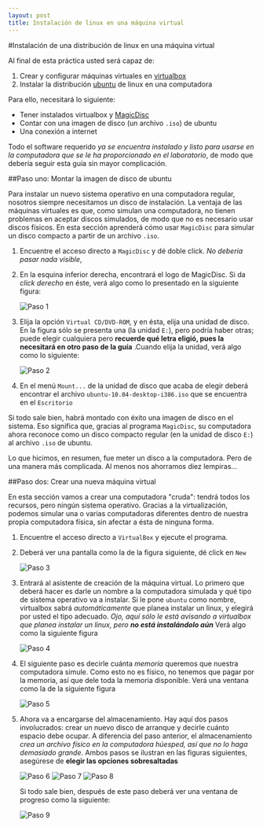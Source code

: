 ```yaml
---
layout: post
title: Instalación de linux en una máquina virtual 
---
```


#Instalación de una distribución de linux en una máquina virtual

Al final de esta práctica usted será capaz de:

1. Crear y configurar máquinas virtuales en [virtualbox](http://www.virtualbox.org/)
2. Instalar la distribución [ubuntu](http://www.ubuntu.com/) de linux en una computadora

Para ello, necesitará lo siguiente:

* Tener instalados virtualbox y [MagicDisc](http://www.magiciso.com/tutorials/miso-magicdisc-overview.htm)
* Contar con una imagen de disco (un archivo `.iso`) de ubuntu
* Una conexión a internet

Todo el software requerido *ya se encuentra instalado y listo para usarse en la computadora que se le 
ha proporcionado en el laboratorio*, de modo que debería seguir esta guía sin mayor complicación.

##Paso uno: Montar la imagen de disco de ubuntu

Para instalar un nuevo sistema operativo en una computadora regular, nosotros siempre
necesitamos un disco de instalación. La ventaja de las máquinas virtuales es que, 
como simulan una computadora, no tienen problemas en aceptar discos simulados, de modo 
que no es necesario usar discos físicos. En esta sección aprenderá cómo usar `MagicDisc`
para simular un disco compacto a partir de un archivo `.iso`.

1. Encuentre el acceso directo a `MagicDisc` y dé doble click. *No debería pasar nada visible*, 
2. En la esquina inferior derecha, encontrará el logo de MagicDisc. Si da *click derecho* en éste, 
   verá algo como lo presentado en la siguiente figura:

   ![Paso 1](/images/paso1.png)

3. Elija la opción `Virtual CD/DVD-ROM`, y en ésta, elija una unidad de disco. En la figura
   sólo se presenta una (la unidad `E:`), pero podría haber otras; puede elegir cualquiera
   pero **recuerde qué letra eligió, pues la necesitará en otro paso de la guía**
   .Cuando elija la unidad, verá algo como lo siguiente:

   ![Paso 2](/images/paso2.png)

4. En el menú `Mount...` de la unidad de disco que acaba de elegir deberá encontrar el archivo
   `ubuntu-10.04-desktop-i386.iso` que se encuentra en el `Escritorio`


Si todo sale bien, habrá montado con éxito una imagen de disco en el sistema. Eso significa que, 
gracias al programa `MagicDisc`, su computadora ahora reconoce como un disco compacto regular
(en la unidad de disco `E:`) al archivo `.iso` de ubuntu. 

Lo que hicimos, en resumen, fue meter un disco a la computadora. Pero de una manera más complicada.
Al menos nos ahorramos diez lempiras...

##Paso dos: Crear una nueva máquina virtual

En esta sección vamos a crear una computadora "cruda": tendrá todos los recursos, pero ningún
sistema operativo. Gracias a la virtualización, podemos simular una o varias computadoras diferentes
dentro de nuestra propia computadora física, sin afectar a ésta de ninguna forma.

1. Encuentre el acceso directo a `VirtualBox` y ejecute el programa.
2. Deberá ver una pantalla como la de la figura siguiente, dé click en `New`

   ![Paso 3](/images/paso3.png)

3. Entrará al asistente de creación de la máquina virtual. Lo primero
   que deberá hacer es darle un nombre a la computadora simulada y 
   qué tipo de sistema operativo va a instalar. Si le pone `ubuntu`
   como nombre, virtualbox sabrá *automáticamente* que planea instalar un linux, 
   y elegirá por usted el tipo adecuado.
   *Ojo, aquí sólo le está
   avisando a virtualbox que planea instalar un linux, pero __no está instalándolo aún__*
   Verá algo como la siguiente figura

   ![Paso 4](/images/paso4.png)

4. El siguiente paso es
   decirle cuánta *memoria* queremos que nuestra computadora simule. 
   Como esto no es físico, no tenemos que pagar por la memoria, así que dele 
   toda la memoria disponible. Verá una ventana como la de la siguiente figura

   ![Paso 5](/images/paso5.png)

5. Ahora va a encargarse del almacenamiento. Hay aquí dos pasos involucrados: crear
   un nuevo disco de arranque y decirle cuánto espacio debe ocupar. A diferencia
   del paso anterior, el almacenamiento *crea un archivo físico en la computadora 
   húesped, así que no lo haga demasiado grande*. 
   Ambos pasos se ilustran en las figuras siguientes, asegúrese de **elegir las opciones 
   sobresaltadas**
    
   ![Paso 6](/images/paso6.png)
   ![Paso 7](/images/paso7.png)
   ![Paso 8](/images/paso8.png)
       
   Si todo sale bien, después de este paso deberá ver una ventana de progreso como la siguiente:

   ![Paso 9](/images/paso9.png)




